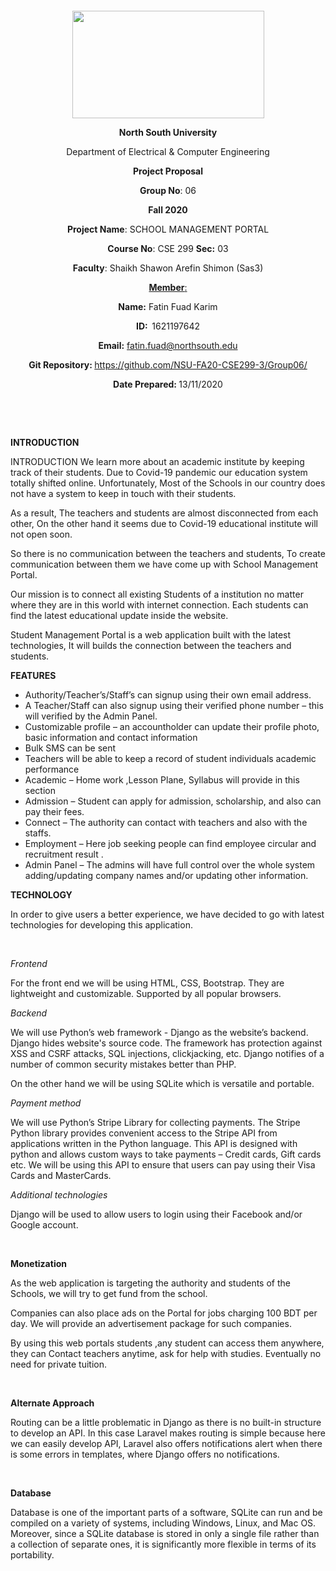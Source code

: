 <p style="text-align: center;">&nbsp;</p>
<p style="text-align: center;">&nbsp;</p>
<p align="center"><strong><img src="https://media.dhakatribune.com/uploads/2016/11/nsulogo.jpg" alt="" width="307" height="172" /></strong></p>
<p align="center"><strong>North South University</strong></p>
<p align="center">Department of Electrical &amp; Computer Engineering</p>
<p align="center"><strong>Project Proposal</strong></p>
<p align="center"><strong>Group No</strong>: 06</p>
<p align="center"><strong>Fall 2020</strong></p>
<p align="center"><strong>Project Name</strong>: SCHOOL MANAGEMENT PORTAL</p>
<p align="center"><strong>Course No</strong>: CSE 299 <strong>Sec</strong><strong>:</strong> 03</p>
<p align="center"><strong>Faculty</strong>: Shaikh Shawon Arefin Shimon (Sas3)</p>
<p align="center"><strong><u>Member</u></strong><u>:</u></p>
<p align="center"><strong>Name</strong><strong>:</strong> Fatin Fuad Karim</p>
<p align="center"><strong>ID</strong><strong>:&nbsp; </strong>1621197642</p>
<p align="center"><strong>Email</strong><strong>:</strong> <a href="mailto:">fatin.fuad@northsouth.edu</a></p>

<p align="center"><strong>Git Repository</strong><strong>: </strong><a href="https://github.com/NSU-FA20-CSE299-3/Group06">https://github.com/NSU-FA20-CSE299-3/Group06/</a></p>
<p align="center"><strong>Date Prepared</strong><strong>: </strong>13/11/2020</p>
<p><strong>&nbsp;</strong></p>
<p><strong>&nbsp;</strong></p>
<p><strong>INTRODUCTION</strong></p>
<p>INTRODUCTION
We learn more about an academic institute by keeping track of their students. Due to Covid-19 pandemic our education system totally shifted online. Unfortunately, Most of the Schools in our country does not have a system to keep in touch with their students.
<p>As a result, The teachers and students are almost disconnected from each other, On the other hand it seems due to Covid-19 educational institute will not open soon.</p>
<p>So there is no communication between the teachers and students, To create communication between them we have come up with School Management Portal.</p>
<p>Our mission is to connect all existing Students of a institution no matter where they are in this world with internet connection. Each students can find the latest educational update inside the website.</p>
<p>Student Management Portal is a web application built with the latest technologies, It will builds the connection between the teachers and students.
 </p>

<p><strong>FEATURES</strong></p>
<ul>
<li>Authority/Teacher’s/Staff’s can signup using their own email address.</li>
<li>A Teacher/Staff can also signup using their verified phone number – this will verified by the Admin Panel.</li>
<li>Customizable profile – an accountholder can update their profile photo, basic information and contact information</li>
<li>Bulk SMS can be sent</li>
<li>Teachers will be able to keep a record of student individuals academic performance</li>
<li>Academic –  Home work ,Lesson Plane, Syllabus will provide in this section</li>
<li>Admission – Student can apply for admission, scholarship, and also can pay their fees.</li>
<li>Connect – The authority can contact with teachers and also with the staffs.</li>
<li>Employment – Here job seeking people can find employee circular and                    recruitment result .</li>
<li>Admin Panel – The admins will have full control over the whole system adding/updating company names and/or updating other information.</li>
</ul>
<p><strong>TECHNOLOGY</strong></p>
<p>In order to give users a better experience, we have decided to go with latest technologies for developing this application.</p>
<p>&nbsp;</p>
<p><em>Frontend</em></p>
<p>For the front end we will be using HTML, CSS, Bootstrap. They are lightweight and customizable. Supported by all popular browsers.</p>
<p><em>Backend</em></p>
<p>We will use Python’s web framework - Django as the website’s backend. Django hides website's source code. The framework has protection against XSS and CSRF attacks, SQL injections, clickjacking, etc. Django notifies of a number of common security mistakes better than PHP.</p>
<p>On the other hand we will be using SQLite which is versatile and portable.</p>

<p><em>Payment method</em></p>
<p>We will use Python’s Stripe Library for collecting payments. The Stripe Python library provides convenient access to the Stripe API from applications written in the Python language. This API is designed with python and allows custom ways to take payments – Credit cards, Gift cards etc. We will be using this API to ensure that users can pay using their Visa Cards and MasterCards.</p>
<p><em>Additional technologies</em></p>
<p>Django will be used to allow users to login using their Facebook and/or Google account. </p>

<p>&nbsp;</p>
<p><strong>Monetization</strong></p>
<p>As the web application is targeting the authority and students of the Schools, we will try to get fund from the school.</p>
<p>Companies can also place ads on the Portal for jobs charging 100 BDT per day. We will provide an advertisement package for such companies.</p>
<p>By using this web portals students ,any student can access them anywhere, they can  Contact teachers anytime, ask for help with studies. Eventually no need for private tuition.</p>
<p>&nbsp;</p>
<p><strong>Alternate Approach</strong></p>
<p>Routing can be a little problematic in Django as there is no built-in structure to develop an API. In this case Laravel makes routing is simple because here we can easily develop API, Laravel also offers notifications alert when there is some errors in templates, where Django offers no notifications.</p>
<p>&nbsp;</p>
<p><strong>Database</strong></p>
<p>Database is one of the important parts of a software, SQLite can run and be compiled on a variety of systems, including Windows, Linux, and Mac OS. Moreover, since a SQLite database is stored in only a single file rather than a collection of separate ones, it is significantly more flexible in terms of its portability.</p>
